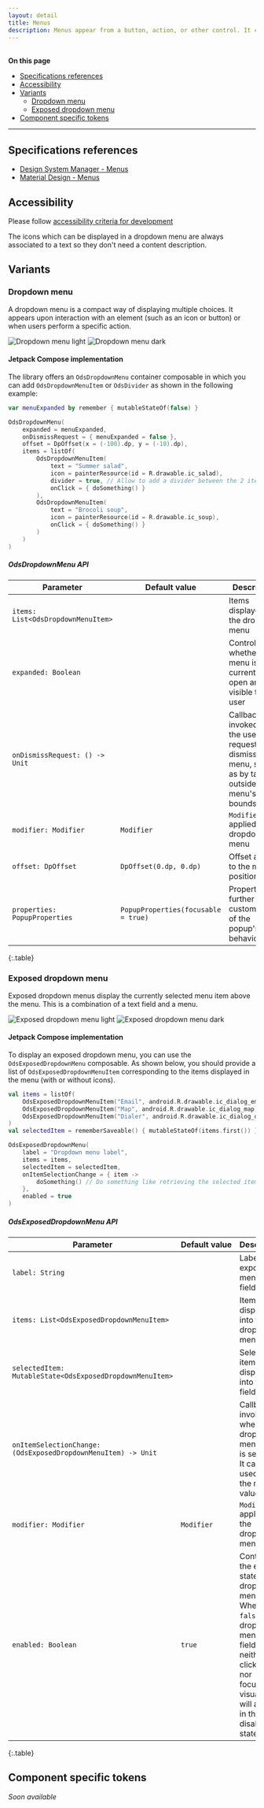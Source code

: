 ```yaml
---
layout: detail
title: Menus
description: Menus appear from a button, action, or other control. It contains at least 2 items that can affect the app, the view or elements within the view.
---
```


<br>**On this page**

* [Specifications references](#specifications-references)
* [Accessibility](#accessibility)
* [Variants](#variants)
    * [Dropdown menu](#dropdown-menu)
    * [Exposed dropdown menu](#exposed-dropdown-menu)
* [Component specific tokens](#component-specific-tokens)

---

## Specifications references

- [Design System Manager - Menus](https://system.design.orange.com/0c1af118d/p/07a69b-menus/b/862cbb)
- [Material Design - Menus](https://m2.material.io/components/menus)

## Accessibility

Please follow [accessibility criteria for development](https://a11y-guidelines.orange.com/en/mobile/android/development/)

The icons which can be displayed in a dropdown menu are always associated to a text so they don't need a content description.

## Variants

### Dropdown menu

A dropdown menu is a compact way of displaying multiple choices. It appears upon interaction with an element (such as an icon or button) or when users perform a specific action.

![Dropdown menu light](images/menu_dropdown_light.png) ![Dropdown menu dark](images/menu_dropdown_dark.png)

#### Jetpack Compose implementation

The library offers an `OdsDropdownMenu` container composable in which you can add `OdsDropdownMenuItem` or `OdsDivider` as shown in the following example:

```kotlin
var menuExpanded by remember { mutableStateOf(false) }

OdsDropdownMenu(
    expanded = menuExpanded,
    onDismissRequest = { menuExpanded = false },
    offset = DpOffset(x = (-100).dp, y = (-10).dp),
    items = listOf(
        OdsDropdownMenuItem(
            text = "Summer salad",
            icon = painterResource(id = R.drawable.ic_salad),
            divider = true, // Allow to add a divider between the 2 items
            onClick = { doSomething() }
        ),
        OdsDropdownMenuItem(
            text = "Brocoli soup",
            icon = painterResource(id = R.drawable.ic_soup),
            onClick = { doSomething() }
        )
    )
)
```

##### OdsDropdownMenu API

Parameter | Default&nbsp;value | Description
-- | -- | --
`items: List<OdsDropdownMenuItem>` | | Items displayed into the dropdown menu
`expanded: Boolean` | | Controls whether the menu is currently open and visible to the user
`onDismissRequest: () -> Unit` | | Callback invoked when the user requests to dismiss the menu, such as by tapping outside the menu's bounds
`modifier: Modifier` | `Modifier` | `Modifier` applied to the dropdown menu
`offset: DpOffset` | `DpOffset(0.dp, 0.dp)` | Offset added to the menu position
`properties: PopupProperties` | `PopupProperties(focusable = true)` | Properties for further customization of the popup's behavior
{:.table}

### Exposed dropdown menu

Exposed dropdown menus display the currently selected menu item above the menu. This is a combination of a text field and a menu.

![Exposed dropdown menu light](images/menu_exposed_dropdown_light.png)  ![Exposed dropdown menu dark](images/menu_exposed_dropdown_dark.png)

#### Jetpack Compose implementation

To display an exposed dropdown menu, you can use the `OdsExposedDropdownMenu` composable. As shown below, you should provide a list of `OdsExposedDropdownMenuItem` corresponding to the items displayed in the menu (with or without icons).

```kotlin
val items = listOf(
    OdsExposedDropdownMenuItem("Email", android.R.drawable.ic_dialog_email),
    OdsExposedDropdownMenuItem("Map", android.R.drawable.ic_dialog_map),
    OdsExposedDropdownMenuItem("Dialer", android.R.drawable.ic_dialog_dialer),
)
val selectedItem = rememberSaveable() { mutableStateOf(items.first()) }

OdsExposedDropdownMenu(
    label = "Dropdown menu label",
    items = items,
    selectedItem = selectedItem,
    onItemSelectionChange = { item ->
        doSomething() // Do something like retrieving the selected item
    },
    enabled = true
)
```

##### OdsExposedDropdownMenu API

Parameter | Default&nbsp;value | Description
-- | -- | --
`label: String` | | Label of the exposed menu text field
`items: List<OdsExposedDropdownMenuItem>` | | Items displayed into the dropdown menu
`selectedItem: MutableState<OdsExposedDropdownMenuItem>` | | Selected item displayed into the text field
`onItemSelectionChange: (OdsExposedDropdownMenuItem) -> Unit` | | Callback invoked when a dropdown menu item is selected. It can be used to get the menu value.
`modifier: Modifier` | `Modifier` | `Modifier` applied to the dropdown menu
`enabled: Boolean` | `true` | Controls the enabled state of the dropdown menu. When `false`, the dropdown menu text field will be neither clickable nor focusable, visually it will appear in the disabled state.
{:.table}

## Component specific tokens

_Soon available_
